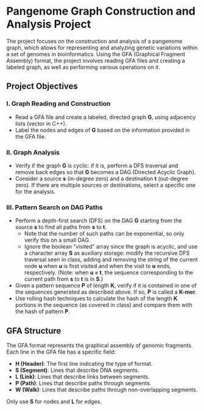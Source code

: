 # Pangenome Graph Construction and Analysis Project

The project focuses on the construction and analysis of a pangenome graph, which allows for representing and analyzing genetic variations within a set of genomes in bioinformatics. Using the GFA (Graphical Fragment Assembly) format, the project involves reading GFA files and creating a labeled graph, as well as performing various operations on it.

## Project Objectives

### I. Graph Reading and Construction

- Read a GFA file and create a labeled, directed graph **G**, using adjacency lists (vector in C++).
- Label the nodes and edges of **G** based on the information provided in the GFA file.

### II. Graph Analysis

- Verify if the graph **G** is cyclic: if it is, perform a DFS traversal and remove back edges so that **G** becomes a DAG (Directed Acyclic Graph).
- Consider a source **s** (in-degree zero) and a destination **t** (out-degree zero). If there are multiple sources or destinations, select a specific one for the analysis.

### III. Pattern Search on DAG Paths

- Perform a depth-first search (DFS) on the DAG **G** starting from the source **s** to find all paths from **s** to **t**.
  - Note that the number of such paths can be exponential, so only verify this on a small DAG.
  - Ignore the boolean "visited" array since the graph is acyclic, and use a character array **S** as auxiliary storage: modify the recursive DFS traversal seen in class, adding and removing the string of the current node **u** when **u** is first visited and when the visit to **u** ends, respectively. (Note: when **u = t**, the sequence corresponding to the current path from **s** to **t** is in **S**.)
- Given a pattern sequence **P** of length **K**, verify if it is contained in one of the sequences generated as described above. If so, **P** is called a **K-mer**.
- Use rolling hash techniques to calculate the hash of the length **K** portions in the sequence (as covered in class) and compare them with the hash of pattern **P**.

## GFA Structure

The GFA format represents the graphical assembly of genomic fragments. Each line in the GFA file has a specific field:

- **H (Header)**: The first line indicating the type of format.
- **S (Segment)**: Lines that describe DNA segments.
- **L (Link)**: Lines that describe links between segments.
- **P (Path)**: Lines that describe paths through segments.
- **W (Walk)**: Lines that describe paths through non-overlapping segments.

Only use **S** for nodes and **L** for edges.
